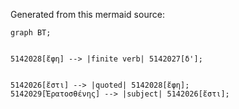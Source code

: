 Generated from this mermaid source:

```mermaid
graph BT;


5142028[ἔφη] --> |finite verb| 5142027[δ'];


5142026[ἔστι] --> |quoted| 5142028[ἔφη];
5142029[Ἐρατοσθένης] --> |subject| 5142026[ἔστι];

```

